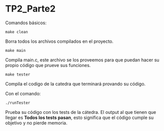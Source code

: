 # TP2_Parte2


Comandos básicos:

    make clean

Borra todos los archivos compilados en el proyecto.

    make main
    
Compila main.c, este archivo se los proveemos para que puedan hacer su propio código que prueve sus funciones.


    make tester

Compila el codigo de la catedra que terminará provando su código. 


Con el comando:

    ./runTester

Prueba su código con los tests de la cátedra. El output al que tienen que llegar es  **Todos los tests pasan**, esto significa que el código cumple su objetivo y no pierde memoria.
